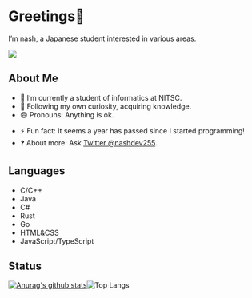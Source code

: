 # Greetings👋
I’m nash, a Japanese student interested in various areas.

<img src="https://counter.seku.su/cmoe?name=rvc&theme=r34" /><br>

## About Me

- 🏫 I’m currently a student of informatics at NITSC.
- 🌱 Following my own curiosity, acquiring knowledge.
- 😄 Pronouns: Anything is ok.
<!--- Counting since 2022/04/07 --->
- ⚡ Fun fact: It seems a year has passed since I started programming!
- ❓ About more: Ask [Twitter @nashdev255](https://twitter.com/nashdev255).

## Languages

- C/C++
- Java
- C#
- Rust
- Go
- HTML&CSS
- JavaScript/TypeScript

## Status
[![Anurag's github stats](https://github-readme-stats.vercel.app/api?username=nashdev255)](https://github.com/nashdev255)![Top Langs](https://github-readme-stats.vercel.app/api/top-langs/?username=nashdev255&layout=compact)
